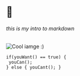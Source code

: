 # 👋

###### this is my intro to markdown

![Cool iamge :)](https://wallpaperaccess.com/full/52447.jpg)


```
if(youWant() == true) {
 youCan();
} else { youCant(); }
```
